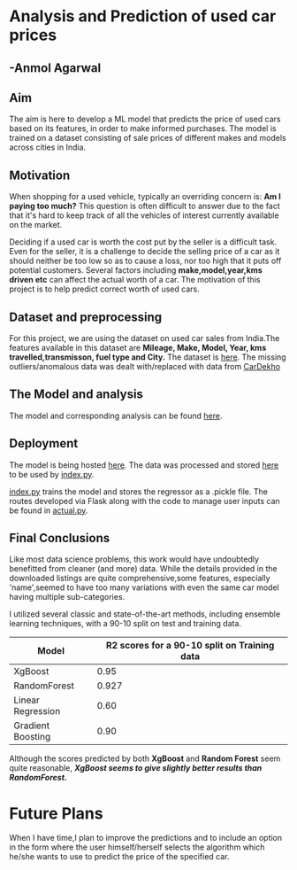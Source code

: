 # Analysis and Prediction of used car prices
## -Anmol Agarwal
## Aim
The aim is here to develop a ML model that predicts the price of used cars based on its features, in order to make informed purchases. The model is trained on a dataset consisting of sale prices of different makes and models across cities in India.

## Motivation
When shopping for a used vehicle, typically an overriding concern is: **Am I paying too much?**  This question is often difficult to answer due to the fact that it's hard to keep track of all the vehicles of interest currently available on the market.

Deciding if a used car is worth the cost put by the seller is a difficult task. Even for the seller, it is a challenge to decide the selling price of a car as it should neither be too low so as to cause a loss, nor too high that it puts off potential customers. Several factors including **make,model,year,kms driven etc** can affect the actual worth of a car. The motivation of this project is to help predict correct worth of used cars.

## Dataset and preprocessing
For this project, we are using the dataset on used car sales from India.The features available in this dataset are **Mileage, Make, Model, Year, kms travelled,transmisson, fuel type and City.**
The dataset is [here](Data_Train(1).xlsx). The missing outliers/anomalous data was dealt with/replaced with data from [CarDekho](https://www.cardekho.com/)

## The Model and analysis
The model and corresponding analysis can be found [here](ML_model.ipynb).

## Deployment
The model is being hosted [here](https://prediction-of-used-car-prices.herokuapp.com/).
The data was processed and stored [here](ideal.xlsx) to be used by [index.py](index.py).

[index.py](index.py) trains the model and stores the regressor as a .pickle file.
The routes developed via Flask along with the code to manage user inputs can be found in [actual.py](actual.py).

## Final Conclusions
Like most data science problems, this work would have undoubtedly benefitted from cleaner (and more) data. While the details provided in the downloaded listings are quite comprehensive,some features, especially 'name',seemed to have too many variations with even the same car model having multiple sub-categories.

I utilized several classic and state-of-the-art methods, including
ensemble learning techniques, with a 90-10 split on test and training
data.



| Model             	| R2 scores for a 90-10 split on Training data 	|
|-------------------	|----------------------------------------------	|
| XgBoost           	| 0.95                                         	|
| RandomForest      	| 0.927                                        	|
| Linear Regression 	| 0.60                                         	|
| Gradient Boosting 	| 0.90                                         	|

Although the scores predicted by both **XgBoost** and **Random Forest** seem quite reasonable, ***XgBoost seems to give slightly better results than RandomForest.***

# Future Plans
When I have time,I plan to improve the predictions and to include an option in the form where the user himself/herself selects the algorithm which he/she wants to use to predict the price of the specified car.
